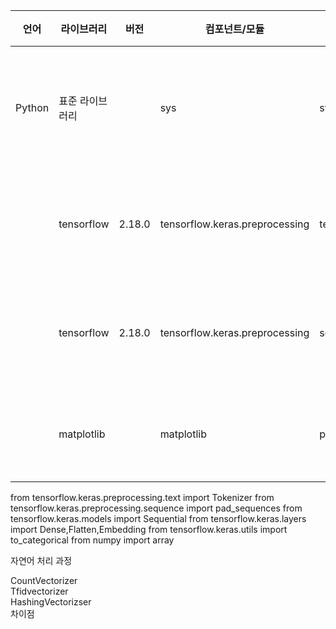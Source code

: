 |언어|라이브러리|버전|컴포넌트/모듈|클래스|용도|
|---|---|---|---|---|---|
|Python|표준 라이브러리||sys|stdout|표준 출력 함수 사용|
||tensorflow|2.18.0|tensorflow.keras.preprocessing|text|토크나이저 사용|
||tensorflow|2.18.0|tensorflow.keras.preprocessing|sequence|토크나이저 사용|
||matplotlib||matplotlib|pyplot|데이터 시각화|

from tensorflow.keras.preprocessing.text import Tokenizer
from tensorflow.keras.preprocessing.sequence import pad_sequences
from tensorflow.keras.models import Sequential
from tensorflow.keras.layers import Dense,Flatten,Embedding
from tensorflow.keras.utils import to_categorical
from numpy import array




자연어 처리 과정    

CountVectorizer    
Tfidvectorizer    
HashingVectorizser    
차이점


